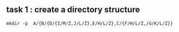 ## task 1  : create a directory structure
```
mkdir -p  A/{B/{D/{I/M/Z,J/L/Z},E/H/L/Z},C/{F/H/L/Z,/G/K/L/Z}}

```
